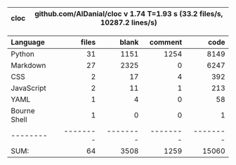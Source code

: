 cloc|github.com/AlDanial/cloc v 1.74  T=1.93 s (33.2 files/s, 10287.2 lines/s)
--- | ---

Language|files|blank|comment|code
:-------|-------:|-------:|-------:|-------:
Python|31|1151|1254|8149
Markdown|27|2325|0|6247
CSS|2|17|4|392
JavaScript|2|11|1|213
YAML|1|4|0|58
Bourne Shell|1|0|0|1
--------|--------|--------|--------|--------
SUM:|64|3508|1259|15060
